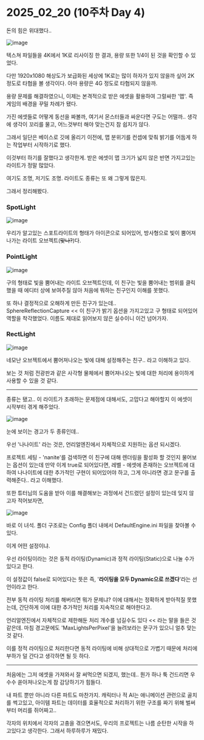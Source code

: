 # 2025_02_20 (10주차 Day 4)

돈의 힘은 위대했다.. <br>

![image](https://github.com/user-attachments/assets/b460843c-23e7-4c54-a139-f0eacbce4e0a) <br>

텍스쳐 파일들을 4K에서 1K로 리사이징 한 결과, 용량 또한 1/4이 된 것을 확인할 수 있었다. <br>

다만 1920x1080 해상도가 보급화된 세상에 1K로는 많이 하자가 있지 않을까 싶어 2K 정도로 타협을 볼 생각이다. 아마 용량은 4G 정도로 타협되지 않을까. <br>

용량 문제를 해결하였으니, 이제는 본격적으로 받은 에셋을 활용하여 그럴싸한 '맵'. 즉 게임의 배경을 꾸밀 차례가 됐다. <br>

가진 에셋들로 어떻게 동선을 짜볼까, 여기서 몬스터들과 싸운다면 구도는 어떨까.. 생각에 생각이 꼬리를 물고, 어느것부터 해야 맞는건지 참 쉽지가 않다. <br>

그래서 일단은 베이스로 깃에 올리기 이전에, 맵 분위기를 컨셉에 맞춰 밝기를 어둡게 하는 작업부터 시작하기로 했다. <br>

이것부터 하기를 잘했다고 생각한게. 받은 에셋이 맵 크기가 넓지 않은 반면 가지고있는 라이트가 정말 많았다. <br>

여기도 조명, 저기도 조명. 라이트도 종류는 또 왜 그렇게 많은지. <br>

그래서 정리해봤다. <br>

### SpotLight

![image](https://github.com/user-attachments/assets/38a275ab-f51e-4cb7-8f7a-050e59c183d3) <br>

우리가 알고있는 스포트라이트의 형태가 아이콘으로 되어있어, 방사형으로 빛이 뿜어져 나가는 라이트 오브젝트(~~맞나?~~)다. <br>

### PointLight

![image](https://github.com/user-attachments/assets/061fc3a7-23ff-4e45-94e0-97a55ffc3c96) <br>

구의 형태로 빛을 뿜어내는 라이트 오브젝트인데, 이 친구는 빛을 뿜어내는 범위를 클릭했을 때 에디터 상에 보여주질 않아 처음에 뭐하는 친구인지 이해를 못했다. <br>

또 하나 결정적으로 오해하게 만든 친구가 있는데.. <br>
SphereReflectionCapture << 이 친구가 밝기 옵션을 가지고있고 구 형태로 되어있어 역할을 착각했었다. 이름도 제대로 읽어보지 않은 실수이니 이건 넘어가자.<br>

### RectLight

![image](https://github.com/user-attachments/assets/ff467070-37c5-467f-a9bf-73c8d3ff04aa) <br>

네모난 오브젝트에서 뿜어져나오는 빛에 대해 설정해주는 친구.. 라고 이해하고 있다. <br>

보는 것 처럼 전광판과 같은 사각형 물체에서 뿜어져나오는 빛에 대한 처리에 용이하게 사용할 수 있을 것 같다. <br>

---

종류는 됐고.. 이 라이트가 초래하는 문제점에 대해서도, 고맙다고 해야할지 이 에셋이 시작부터 겪게 해주었다. <br>

![image](https://github.com/user-attachments/assets/af038010-d625-4be4-907e-8dea8479fd38) <br>

눈에 보이는 경고가 두 종류인데.. <br>

우선 '나나이트' 라는 것은, 언리얼엔진에서 자체적으로 지원하는 옵션 되시겠다. <br>

프로젝트 세팅 - 'nanite'를 검색하면 이 친구에 대해 렌더링을 활성화 할 것인지 물어보는 옵션이 있는데 만약 이게 true로 되어있다면, 레벨 - 에셋에 존재하는 오브젝트에 대하여 나나이트에 대한 추가적인
구현이 되어있어야 하고, 그게 아니라면 경고 문구를 출력해준다.. 라고 이해했다. <br>

또한 튜터님의 도움을 받아 이를 해결해보는 과정에서 건드렸던 설정이 있는데 잊지 않고자 적어보자면, <br>

![image](https://github.com/user-attachments/assets/49a05529-7e55-4821-b02b-58308d31bd4f) <br>

바로 이 녀석. 폴더 구조로는 Config 폴더 내에서 DefaultEngine.ini 파일을 찾아볼 수 있다. <br>

이게 어떤 설정이냐. <br>

우선 라이팅이라는 것은 동적 라이팅(Dynamic)과 정적 라이팅(Static)으로 나눌 수가 있다고 한다. <br>

이 설정값이 false로 되어있다는 뜻은 즉, '**라이팅을 모두 Dynamic으로 쓰겠다**'라는 선언이라고 한다. <br>

전부 동적 라이팅 처리를 해버리면 뭐가 문제냐? 이에 대해서는 정확하게 받아적질 못했는데, 간단하게 이에 대한 추가적인 처리를 지속적으로 해야한다고. <br>

언리얼엔진에서 자체적으로 제한해둔 처리 개수를 넘길수도 있다 << 라는 말을 들은 것 같은데. 마침 경고문에도 'MaxLightsPerPixel'을 늘려보라는 문구가 있으니 얼추 맞는 것 같다. <br>

이를 정적 라이팅으로 처리한다면 동적 라이팅에 비해 상대적으로 가볍기 때문에 처리에 부하가 덜 간다고 생각하면 될 듯 하다. <br>

---

처음에는 그저 에셋을 가져와서 잘 써먹으면 되겠지, 했는데.. 뭔가 하나 툭 건드리면 우수수 쏟아져나오는게 참 감당하기가 힘들다. <br>

내 파트 뿐만 아니라 다른 파트도 마찬가지. 캐릭터나 적 AI는 애니메이션 관련으로 골치를 썩고있고, 아이템 파트는 데이터를 효율적으로 처리하기 위한 구조를 짜기 위해 벌써부터 머리를 쥐어짜고.. <br>

각자의 위치에서 각자의 고충을 겪으면서도, 우리의 프로젝트는 나름 순탄한 시작을 하고있다고 생각한다. 그래서 하루하루가 재밌다.<br>
